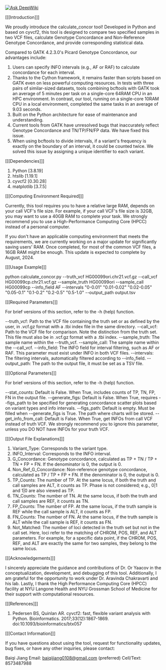 [![Ask DeepWiki](https://deepwiki.com/badge.svg)](https://deepwiki.com/yaacoo/vcfConcordance)


[[[Introduction]]]

We proudly introduce the calculate_concor tool! Developed in Python and based on cyvcf2, this tool is designed to compare two specified samples in two VCF files, calculate Genotype Concordance and Non-Reference Genotype Concordance, and provide corresponding statistical data.

Compared to GATK 4.2.3.0's Picard Genotype Concordance, our advantages include:

1. Users can specify INFO intervals (e.g., AF or RAF) to calculate concordance for each interval.
2. Thanks to the Cython framework, it remains faster than scripts based on GATK even on less powerful computing resources. In tests with three pairs of similar-sized datasets, tools combining bcftools with GATK took an average of 5 minutes per task on a single-core 64RAM CPU in an HPC environment. In contrast, our tool, running on a single-core 10RAM CPU in a local environment, completed the same tasks in an average of 9.03 seconds.
3. Built on the Python architecture for ease of maintenance and understanding.
4. Current tools from GATK have unresolved bugs that inaccurately reflect Genotype Concordance and TN/TP/FN/FP data. We have fixed this issue.
5. When using bcftools to divide intervals, if a variant's frequency is exactly on the boundary of an interval, it could be counted twice. We solved this issue by assigning a unique identifier to each variant.

[[[Dependencies]]]

1. Python [3.8.19]
2. htslib [1.19.1]
3. cyvcf2 [0.30.28]
4. matplotlib [3.7.5]

[[[Computing Environment Required]]]

Currently, this tool requires you to have a relative large RAM, depends on your call VCF's file size. For example, if your call VCF's file size is 32GB, you may want to use a 40GB RAM to complete your task. We strongly recommend you to use a High-Performance Computing Core (HPCC) instead of a personal computer. 

If you don't have an applicable computing environment that meets the requirements, we are currently working on a major update for significantly saving users' RAM. Once completed, for most of the common VCF files, a 16GB RAM might be enough. This update is expected to complete by August, 2024.

[[[Usage Example]]]

python calculate_concor.py --truth_vcf HG00099ori.chr21.vcf.gz --call_vcf HG00099cp.chr21.vcf.gz --sample_truth HG00099ori --sample_call HG00099cp --info_field AF --intervals "0-0.01" "0.01-0.02" "0.02-0.05" "0.05-0.1" "0.1-0.2" "0.2-0.5" "0.5-1.0" --output_path output.tsv

[[[Required Parameters]]]

For brief versions of this section, refer to the -h (help) function.

--truth_vcf: Path to the VCF file containing the truth set or as defined by the user, in .vcf.gz format with a .tbi index file in the same directory.
--call_vcf: Path to the VCF file for comparison. Note the distinction from the truth set. This file must also be in .vcf.gz format with a .tbi index.
--sample_truth: The sample name within the --truth_vcf.
--sample_call: The sample name within the --call_vcf.
--info_field: The INFO field for interval filtering, such as AF or RAF. This parameter must exist under INFO in both VCF files.
--intervals: The filtering intervals, automatically filtered according to --info_field.
--output_path: The path to the output file, it must be set as a TSV file.

[[[Optional Parameters]]]

For brief versions of this section, refer to the -h (help) function.

--stat_counts: Default is False. When True, includes counts of TP, TN, FP, FN in the output file.
--generate_figs: Default is False. When True, requires --figs_path to be specified for generating concordance scatter plots based on variant types and info intervals.
--figs_path: Default is empty. Must be filled when --generate_figs is True. The path where charts will be stored.
--get_info_from_call: Default is False. When True, get INFOs from call VCF instead of truth VCF. We strongly recommend you to ignore this parameter, unless you DO NOT have INFOs for your truth VCF.

[[[Output File Explanations]]]

1. Variant_Type: Corresponds to the variant type.
2. INFO_Interval: Corresponds to the INFO interval.
3. G_Concordance: Genotype concordance, calculated as TP + TN / TP + TN + FP + FN. If the denominator is 0, the output is 0.
4. Non_Ref_G_Concordance: Non-reference genotype concordance, calculated as TP / TP + FP + FN. If the denominator is 0, the output is 0.
5. TP_Counts: The number of TP. At the same locus, if both the truth and call samples are ALT, it counts as TP. Phase is not considered; e.g., 0|1 and 1|0 are also viewed as TP.
6. TN_Counts: The number of TN. At the same locus, if both the truth and call samples are REF, it counts as TN.
7. FP_Counts: The number of FP. At the same locus, if the truth sample is REF while the call sample is ALT, it counts as FP.
8. FN_Counts: The number of FN. At the same locus, if the truth sample is ALT while the call sample is REF, it counts as FN.
9. Not_Matched: The number of loci detected in the truth set but not in the call set. Here, loci refer to the matching of CHROM, POS, REF, and ALT parameters. For example, for a specific data point, if the CHROM, POS, REF, and ALT are exactly the same for two samples, they belong to the same locus.

[[[Acknowledgements]]]

I sincerely appreciate the guidance and contributions of Dr. Or Yaacov in the conceptualization, development, and debugging of this tool. Additionally, I am grateful for the opportunity to work under Dr. Aravinda Chakravarti and his lab. Lastly, I thank the High Performance Computing Core (HPCC) facility at NYU Langone Health and NYU Grossman School of Medicine for their support with computational resources.

[[[References]]]

1. Pedersen BS, Quinlan AR. cyvcf2: fast, flexible variant analysis with Python. Bioinformatics. 2017;33(12):1867-1869. doi:10.1093/bioinformatics/btx057

[[[Contact Information]]]

If you have questions about using the tool, request for functionality updates, bug fixes, or have any other inquiries, please contact:

Baiqi Jiang
Email: baiqijiang0108@gmail.com (preferred)
Cell/Text: 8573487988
